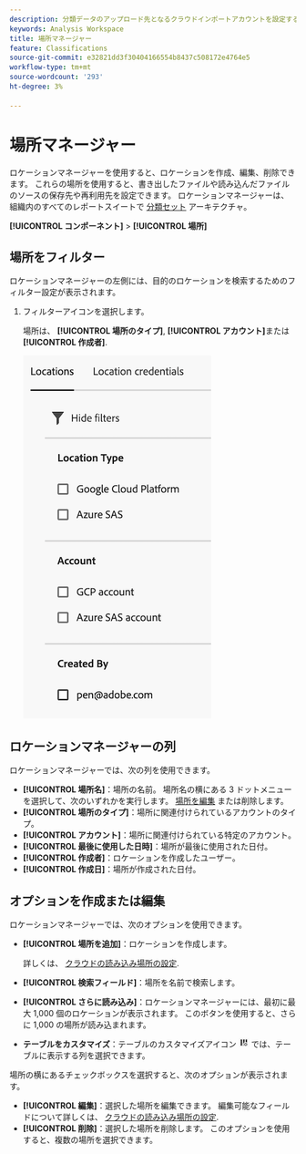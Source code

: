 ```yaml
---
description: 分類データのアップロード先となるクラウドインポートアカウントを設定する
keywords: Analysis Workspace
title: 場所マネージャー
feature: Classifications
source-git-commit: e32821dd3f30404166554b8437c508172e4764e5
workflow-type: tm+mt
source-wordcount: '293'
ht-degree: 3%

---
```


# 場所マネージャー

ロケーションマネージャーを使用すると、ロケーションを作成、編集、削除できます。 これらの場所を使用すると、書き出したファイルや読み込んだファイルのソースの保存先や再利用先を設定できます。 ロケーションマネージャーは、組織内のすべてのレポートスイートで [分類セット](../classifications/sets/overview.md) アーキテクチャ。

**[!UICONTROL コンポーネント]** > **[!UICONTROL 場所]**

## 場所をフィルター

ロケーションマネージャーの左側には、目的のロケーションを検索するためのフィルター設定が表示されます。

1. フィルターアイコンを選択します。

   場所は、 **[!UICONTROL 場所のタイプ]**, **[!UICONTROL アカウント]**&#x200B;または **[!UICONTROL 作成者]**.

   ![場所フィルター](assets/locations-filters.png)

## ロケーションマネージャーの列

ロケーションマネージャーでは、次の列を使用できます。

* **[!UICONTROL 場所名]**：場所の名前。 場所名の横にある 3 ドットメニューを選択して、次のいずれかを実行します。 [場所を編集](/help/components/locations/configure-import-locations.md) または削除します。
* **[!UICONTROL 場所のタイプ]**：場所に関連付けられているアカウントのタイプ。
* **[!UICONTROL アカウント]**：場所に関連付けられている特定のアカウント。
* **[!UICONTROL 最後に使用した日時]**：場所が最後に使用された日付。
* **[!UICONTROL 作成者]**：ロケーションを作成したユーザー。
* **[!UICONTROL 作成日]**：場所が作成された日付。

## オプションを作成または編集

ロケーションマネージャーでは、次のオプションを使用できます。

* **[!UICONTROL 場所を追加]**：ロケーションを作成します。

  詳しくは、 [クラウドの読み込み場所の設定](/help/components/locations/configure-import-locations.md).
* **[!UICONTROL 検索フィールド]**：場所を名前で検索します。
* **[!UICONTROL さらに読み込み]**：ロケーションマネージャーには、最初に最大 1,000 個のロケーションが表示されます。 このボタンを使用すると、さらに 1,000 の場所が読み込まれます。
* **テーブルをカスタマイズ**：テーブルのカスタマイズアイコン ![テーブルのカスタマイズアイコン](assets/customize-table-icon.png) では、テーブルに表示する列を選択できます。

場所の横にあるチェックボックスを選択すると、次のオプションが表示されます。

* **[!UICONTROL 編集]**：選択した場所を編集できます。 編集可能なフィールドについて詳しくは、 [クラウドの読み込み場所の設定](/help/components/locations/configure-import-accounts.md).
* **[!UICONTROL 削除]**：選択した場所を削除します。 このオプションを使用すると、複数の場所を選択できます。

